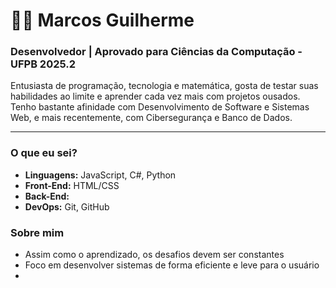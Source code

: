 # 👨‍💻 Marcos Guilherme

### Desenvolvedor | Aprovado para Ciências da Computação - UFPB 2025.2
  Entusiasta de programação, tecnologia e matemática, gosta de testar suas habilidades ao limite e aprender cada vez mais com projetos ousados. Tenho bastante afinidade com Desenvolvimento de Software e Sistemas Web, e mais recentemente, com Cibersegurança e Banco de Dados.

---

### O que eu sei?
  - **Linguagens:** JavaScript, C#, Python
  - **Front-End:** HTML/CSS
  - **Back-End:**
  - **DevOps:** Git, GitHub

### Sobre mim
  - Assim como o aprendizado, os desafios devem ser constantes
  - Foco em desenvolver sistemas de forma eficiente e leve para o usuário
  - 

